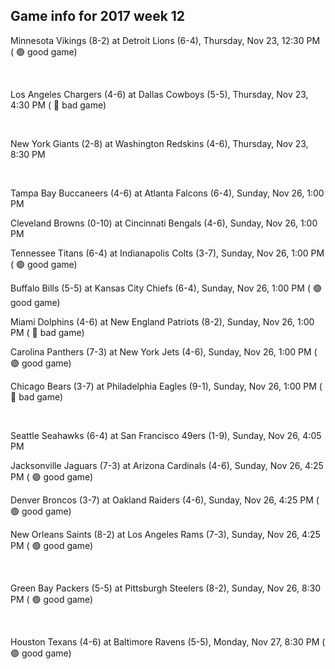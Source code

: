 ## Game info for 2017 week 12
Minnesota Vikings (8-2) at Detroit Lions (6-4), Thursday, Nov 23, 12:30 PM (	:green_circle: good game)


<br/>

Los Angeles Chargers (4-6) at Dallas Cowboys (5-5), Thursday, Nov 23, 4:30 PM (	:red_circle: bad game)


<br/>

New York Giants (2-8) at Washington Redskins (4-6), Thursday, Nov 23, 8:30 PM


<br/>

Tampa Bay Buccaneers (4-6) at Atlanta Falcons (6-4), Sunday, Nov 26, 1:00 PM

Cleveland Browns (0-10) at Cincinnati Bengals (4-6), Sunday, Nov 26, 1:00 PM

Tennessee Titans (6-4) at Indianapolis Colts (3-7), Sunday, Nov 26, 1:00 PM (	:green_circle: good game)

Buffalo Bills (5-5) at Kansas City Chiefs (6-4), Sunday, Nov 26, 1:00 PM (	:green_circle: good game)

Miami Dolphins (4-6) at New England Patriots (8-2), Sunday, Nov 26, 1:00 PM (	:red_circle: bad game)

Carolina Panthers (7-3) at New York Jets (4-6), Sunday, Nov 26, 1:00 PM (	:green_circle: good game)

Chicago Bears (3-7) at Philadelphia Eagles (9-1), Sunday, Nov 26, 1:00 PM (	:red_circle: bad game)


<br/>

Seattle Seahawks (6-4) at San Francisco 49ers (1-9), Sunday, Nov 26, 4:05 PM

Jacksonville Jaguars (7-3) at Arizona Cardinals (4-6), Sunday, Nov 26, 4:25 PM (	:green_circle: good game)

Denver Broncos (3-7) at Oakland Raiders (4-6), Sunday, Nov 26, 4:25 PM (	:green_circle: good game)

New Orleans Saints (8-2) at Los Angeles Rams (7-3), Sunday, Nov 26, 4:25 PM (	:green_circle: good game)


<br/>

Green Bay Packers (5-5) at Pittsburgh Steelers (8-2), Sunday, Nov 26, 8:30 PM (	:green_circle: good game)


<br/>

Houston Texans (4-6) at Baltimore Ravens (5-5), Monday, Nov 27, 8:30 PM (	:green_circle: good game)

